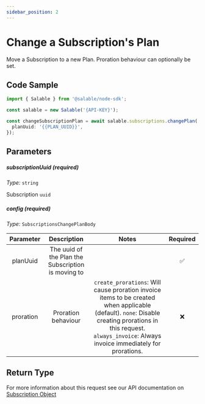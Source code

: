 ```yaml
---
sidebar_position: 2
---
```


# Change a Subscription's Plan

Move a Subscription to a new Plan. Proration behaviour can optionally be set.

## Code Sample

```typescript
import { Salable } from '@salable/node-sdk';

const salable = new Salable('{API-KEY}');

const changeSubscriptionPlan = await salable.subscriptions.changePlan('{{SUBSCRIPTION_UUID}}', {
  planUuid: '{{PLAN_UUID}}',
});
```

## Parameters

##### subscriptionUuid (_required_)

_Type:_ `string`

Subscription `uuid`

##### config (_required_)

_Type:_ `SubscriptionsChangePlanBody`

| **Parameter** |                  **Description**                   |                                                                                                     **Notes**                                                                                                      | **Required** |
| :-----------: | :------------------------------------------------: | :----------------------------------------------------------------------------------------------------------------------------------------------------------------------------------------------------------------: | :----------: |
|   planUuid    | The uuid of the Plan the Subscription is moving to |                                                                                                                                                                                                                    |      ✅      |
|   proration   |                Proration behaviour                 | `create_prorations`: Will cause proration invoice items to be created when applicable (default). `none`: Disable creating prorations in this request. `always_invoice`: Always invoice immediately for prorations. |      ❌      |

## Return Type

For more information about this request see our API documentation on [Subscription Object](https://docs.salable.app/api#tag/Subscriptions/operation/getSubscriptionByUuid)
